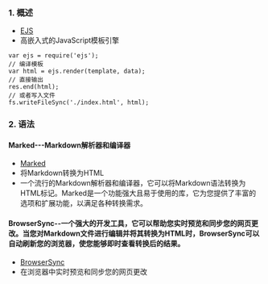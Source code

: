 ### 1. 概述
* [EJS](https://ejs.bootcss.com/#promo)
* 高嵌入式的JavaScript模板引擎
```javsScript
var ejs = require('ejs');
// 编译模板
var html = ejs.render(template, data);
// 直接输出
res.end(html);
// 或者写入文件
fs.writeFileSync('./index.html', html);
```
### 2. 语法
#### Marked---Markdown解析器和编译器
* [Marked](https://marked.js.org/)
* 将Markdown转换为HTML
* 一个流行的Markdown解析器和编译器，它可以将Markdown语法转换为HTML标记。Marked是一个功能强大且易于使用的库，它为您提供了丰富的选项和扩展功能，以满足各种转换需求。
#### BrowserSync--一个强大的开发工具，它可以帮助您实时预览和同步您的网页更改。当您对Markdown文件进行编辑并将其转换为HTML时，BrowserSync可以自动刷新您的浏览器，使您能够即时查看转换后的结果。
* [BrowserSync](https://browsersync.io/docs)
* 在浏览器中实时预览和同步您的网页更改